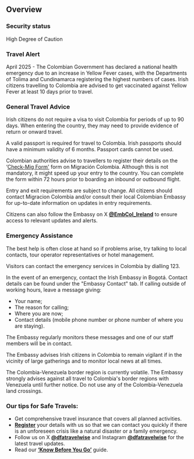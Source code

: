 ## Overview

### **Security status**

High Degree of Caution

### **Travel Alert**

April 2025 - The Colombian Government has declared a national health emergency due to an increase in Yellow Fever cases, with the Departments of Tolima and Cundinamarca registering the highest numbers of cases. Irish citizens travelling to Colombia are advised to get vaccinated against Yellow Fever at least 10 days prior to travel.

### **General Travel Advice**

Irish citizens do not require a visa to visit Colombia for periods of up to 90 days. When entering the country, they may need to provide evidence of return or onward travel.

A valid passport is required for travel to Colombia. Irish passports should have a minimum validity of 6 months. Passport cards cannot be used.

Colombian authorities advise to travellers to register their details on the ‘[Check-Mig Form'](https://apps.migracioncolombia.gov.co/pre-registro) form on Migración Colombia. Although this is not mandatory, it might speed up your entry to the country. You can complete the form within 72 hours prior to boarding an inbound or outbound flight.

Entry and exit requirements are subject to change. All citizens should contact Migracion Colombia and/or consult their local Colombian Embassy for up-to-date information on updates in entry requirements.

Citizens can also follow the Embassy on X [**@EmbCol\_Ireland**](https://twitter.com/embcol_ireland) to ensure access to relevant updates and alerts.

### **Emergency Assistance**

The best help is often close at hand so if problems arise, try talking to local contacts, tour operator representatives or hotel management.

Visitors can contact the emergency services in Colombia by dialling 123.

In the event of an emergency, contact the Irish Embassy in Bogotá. Contact details can be found under the "Embassy Contact" tab. If calling outside of working hours, leave a message giving:

* Your name;
* The reason for calling;
* Where you are now;
* Contact details (mobile phone number or phone number of where you are staying).

The Embassy regularly monitors these messages and one of our staff members will be in contact.

The Embassy advises Irish citizens in Colombia to remain vigilant if in the vicinity of large gatherings and to monitor local news at all times.

The Colombia-Venezuela border region is currently volatile. The Embassy strongly advises against all travel to Colombia's border regions with Venezuela until further notice. Do not use any of the Colombia-Venezuela land crossings.

### **Our tips for Safe Travels:**

* Get comprehensive travel insurance that covers all planned activities.
* [**Register**](/en/dfa/overseas-travel/citizens-registration/) your details with us so that we can contact you quickly if there is an unforeseen crisis like a natural disaster or a family emergency.
* Follow us on X [**@dfatravelwise**](https://www.twitter.com/DFATravelWise) and Instagram [**@dfatravelwise**](https://www.instagram.com/dfatravelwise/) for the latest travel updates.
* Read our [**‘Know Before You Go’**](https://www.ireland.ie/en/dfa/overseas-travel/know-before-you-go/) guide.